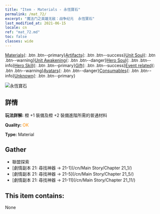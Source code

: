 ```yaml
---
title: "Item - Materials - 永恆寶石"
permalink: /mat_72/
excerpt: "魔法门之英雄无敌：战争纪元  永恆寶石"
last_modified_at: 2021-06-15
locale: cn
ref: "mat_72.md"
toc: false
classes: wide
---
```

 [Materials](/ItemsCN/){: .btn .btn--primary}[Artifacts](/ItemsCN/Artifacts/){: .btn .btn--success}[Unit Soul](/ItemsCN/UnitSoul/){: .btn .btn--warning}[Unit Awakening](/ItemsCN/UnitAwakening/){: .btn .btn--danger}[Hero Soul](/ItemsCN/HeroSoul/){: .btn .btn--info}[Hero Skill](/ItemsCN/HeroSkill/){: .btn .btn--primary}[Gift](/ItemsCN/Gift/){: .btn .btn--success}[Event related](/ItemsCN/Events/){: .btn .btn--warning}[Avatars](/ItemsCN/Avatars/){: .btn .btn--danger}[Consumables](/ItemsCN/Consumables/){: .btn .btn--info}[Unknown](/ItemsCN/Unknown/){: .btn .btn--primary}

 ![永恆寶石](/images/t/i_cailiao_baoshi3.png)

## 詳情
 **玩法詳解:** 橙 +1 裝備及橙 +2 裝備進階所需的普通材料

 **Quality:** <span style="color: #FF8C00">OK</span>

 **Type:** Material

## Gather

*    聯盟探索 
*    [劇情副本 21: 尋找神器 -> 21-1](/cn/Main Story/Chapter 21_1/) 
*    [劇情副本 21: 尋找神器 -> 21-5](/cn/Main Story/Chapter 21_5/) 
*    [劇情副本 21: 尋找神器 -> 21-11](/cn/Main Story/Chapter 21_11/) 

## This item contains:

  None

